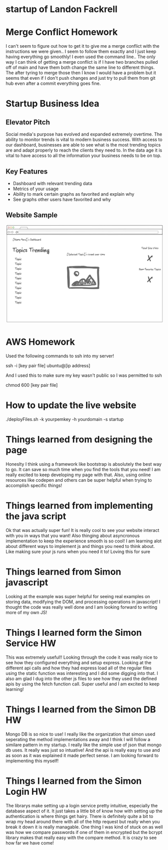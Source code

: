 # startup of Landon Fackrell
# Merge Conflict Homework
I can't seem to figure out how to get it to give me a merge conflict with the instructions we were given.. I seem to follow them exactly and I just keep having everything go smoothly! I even used the command line.. The only way I can think of getting a merge conflict is if I have two branches pulled off of main and have them both change the same line to different things. The after tyring to merge those then I know I would have a problem but it seems that even if I don't push changes and just try to pull them from git hub even after a commit everything goes fine.

# Startup Business Idea
## Elevator Pitch
Social media's purpose has evolved and expanded extremely overtime. The ability to monitor trends is vital to modern business success. With access to our dashboard, businesses are able to see what is the most trending topics are and adapt properly to reach the clients they need to. In the data age it is vital to have access to all the information your business needs to be on top.

## Key Features
- Dashboard with relevant trending data
- Metrics of your usage
- Ability to mark certain graphs as favorited and explain why
- See graphs other users have favorited and why

## Website Sample
<img src="./Website_Mockup.png">

# AWS Homework

Used the following commands to ssh into my server!

ssh -i [key pair file] ubuntu@[ip address]

And I used this to make sure my key wasn't public so I was permitted to ssh

chmod  600 [key pair file]

# How to update the live website

./deployFiles.sh -k yourpemkey -h yourdomain -s startup

# Things learned from designing the page

Honeslty I think using a framework like bootstrap is absolutely the best way to go. It can save so much time when you find the tools that you need! I am really excited to keep developing my page with that. Also, using online resources like codepen and others can be super helpful when trying to accomplish specific things!

# Things learned from implementing the java script

Ok that was actually super fun! It is really cool to see your website interact with you in ways that you want! Also thinging about asyncronous implementation to keep the experience smooth is so cool! I am learning alot about different ways to implement js and things you need to think about. Like making sure your js runs when you need it to! Loving this for sure

# Things learned from Simon javascript
Looking at the example was super helpful for seeing real examples on storing data, modifying the DOM, and processing operations in javascript! I thought the code was really well done and I am looking forward to writing more of my own JS!

# Things I learned form the Simon Service HW
This was extremely useful!! Looking through the code it was really nice to see how they configured everything and setup express. Looking at the different api calls and how they had express load all of the regular files using the static function was interesting and I did some digging into that. I also am glad I dug into the other js files to see how they used the defined apis by using the fetch function call. Super useful and I am excited to keep learning!

# Things I learned from the Simon DB HW
Mongo DB is so nice to use! I really like the organization that simon used seperating the method implementations away and I think I will follow a similare pattern in my startup. I really like the simple use of json that mongo db uses. It really was just so intuative! And the api is really easy to use and as soon as it was explained it made perfect sense. I am looking forward to implementing this myself!

# Things I learned from the Simon Login HW
The librarys make setting up a login service pretty intuitive, especially the database aspect of it. It just takes a little bit of know how with setting up the authentication is where things get hairy. There is definitely quite a bit to wrap my head around there with all of the http request but really when you break it down it is really managable. One thing I was kind of stuck on as well was how we compare passwords if one of them in encrypted but the bcrypt library makes that really easy with the compare method. It is crazy to see how far we have come!